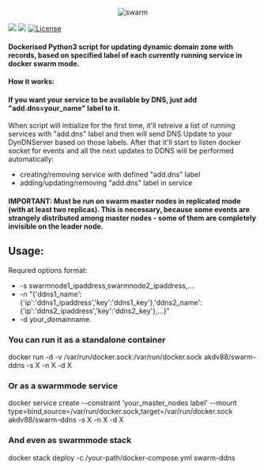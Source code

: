 
<p align="center">
<img src="https://www.tuleap.org/sites/default/files/docker-swarm.jpg" alt="swarm" title="swarm" />
</p>

[![](https://images.microbadger.com/badges/image/akdv88/swarm-ddns.svg)](https://microbadger.com/images/akdv88/swarm-ddns "Get your own image badge on microbadger.com")
[![](https://images.microbadger.com/badges/version/akdv88/swarm-ddns.svg)](https://microbadger.com/images/akdv88/swarm-ddns "Get your own version badge on microbadger.com")
[![License](https://img.shields.io/badge/license-MIT-blue.svg)](https://github.com/akdv88/swarm-ddns/blob/master/LICENSE.md)

#### Dockerised Python3 script for updating dynamic domain zone with records, based on specified label of each currently running service in docker swarm mode.

#### How it works:
#### If you want your service to be available by DNS, just add "add.dns=your_name" label to it.
When script will initialize for the first time, it'll retreive a list of running services with "add.dns" label and then will send DNS Update to your DynDNServer based on those labels. After that it'll start to listen docker socket for events and all the next updates to DDNS will be performed automatically:
* creating/removing service with defined "add.dns" label
* adding/updating/removing "add.dns" label in service

#### IMPORTANT: Must be run on swarm master nodes in replicated mode (with at least two replicas). This is necessary, because some events are strangely distributed among master nodes - some of them are completely invisible on the leader node.

## Usage:

Requred options format:
* -s swarmnode1_ipaddress,swarmnode2_ipaddress,...
* -n "{'ddns1_name':{'ip':'ddns1_ipaddress','key':'ddns1_key'},'ddns2_name':{'ip':'ddns2_ipaddress','key':'ddns2_key'},...}"
* -d your_domainname.

### You can run it as a standalone container
docker run -d -v /var/run/docker.sock:/var/run/docker.sock akdv88/swarm-ddns -s X -n X -d X

### Or as a swarmmode service
docker service create --constraint 'your_master_nodes label' --mount type=bind,source=/var/run/docker.sock,target=/var/run/docker.sock akdv88/swarm-ddns -s X -n X -d X

### And even as swarmmode stack
docker stack deploy -c /your-path/docker-compose.yml swarm-ddns
